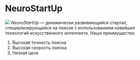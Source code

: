  
# NeuroStartUp 

![](https://netology-code.github.io/git-homeworks/introduction/assets/logo.png) 
*NeuroStartUp* — динамически развивающийся стартап, специализирующийся на поиске с использованием новейших технологий искусственного интеллекта. 
Наши преимущества: 
1. Высокая точность поиска 
2. Высокая скорость поиска 
3. Низкая цена

 
 